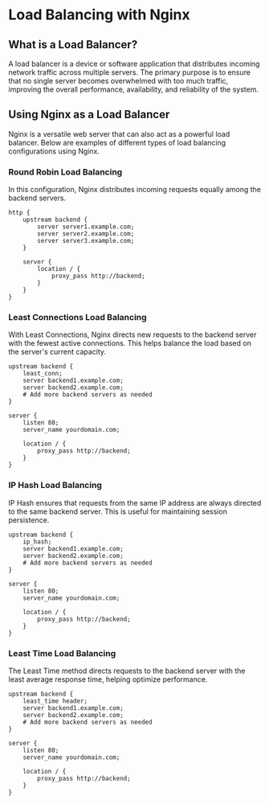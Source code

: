 # Load Balancing with Nginx

## What is a Load Balancer?

A load balancer is a device or software application that distributes incoming network traffic across multiple servers. The primary purpose is to ensure that no single server becomes overwhelmed with too much traffic, improving the overall performance, availability, and reliability of the system.

## Using Nginx as a Load Balancer

Nginx is a versatile web server that can also act as a powerful load balancer. Below are examples of different types of load balancing configurations using Nginx.

### Round Robin Load Balancing

In this configuration, Nginx distributes incoming requests equally among the backend servers.

```nginx
http {
    upstream backend {
        server server1.example.com;
        server server2.example.com;
        server server3.example.com;
    }

    server {
        location / {
            proxy_pass http://backend;
        }
    }
}
```

### Least Connections Load Balancing

With Least Connections, Nginx directs new requests to the backend server with the fewest active connections.
This helps balance the load based on the server's current capacity.

```nginx
upstream backend {
    least_conn;
    server backend1.example.com;
    server backend2.example.com;
    # Add more backend servers as needed
}

server {
    listen 80;
    server_name yourdomain.com;

    location / {
        proxy_pass http://backend;
    }
}
```

### IP Hash Load Balancing

IP Hash ensures that requests from the same IP address are always directed to the same backend server. This is useful for maintaining session persistence.

```nginx
upstream backend {
    ip_hash;
    server backend1.example.com;
    server backend2.example.com;
    # Add more backend servers as needed
}

server {
    listen 80;
    server_name yourdomain.com;

    location / {
        proxy_pass http://backend;
    }
}
```

### Least Time Load Balancing

The Least Time method directs requests to the backend server with the least average response time, helping optimize performance.

```nginx
upstream backend {
    least_time header;
    server backend1.example.com;
    server backend2.example.com;
    # Add more backend servers as needed
}

server {
    listen 80;
    server_name yourdomain.com;

    location / {
        proxy_pass http://backend;
    }
}
```

